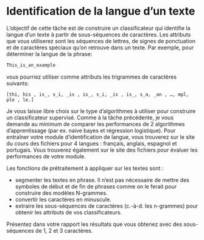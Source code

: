 # Identification de la langue d’un texte
L’objectif de cette tâche est de construire un classificateur qui identifie la langue d’un texte à
partir de sous-séquences de caractères. Les attributs que vous utiliserez sont les séquences de
lettres, de signes de ponctuation et de caractères spéciaux qu’on retrouve dans un texte. Par
exemple, pour déterminer la langue de la phrase:

``` python
This_is_an_example
```

vous pourriez utiliser comme attributs les trigrammes de caractères suivants:

```
[thi, his , is_, s_i, _is , is_, s_i, _is , is_, s_a, _an , …, mpl, ple , le.]
```

Je vous laisse libre choix sur le type d’algorithmes à utiliser pour construire un classificateur
supervisé. Comme à la tâche précédente, je vous demande au minimum de comparer les
performances de 2 algorithmes d’apprentissage (par ex. naive bayes et régression logistique).
Pour entraîner votre module d’identification de langue, vous trouverez sur le site du cours des
fichiers pour 4 langues : français, anglais, espagnol et portugais. Vous trouverez également sur le
site des fichiers pour évaluer les performances de votre module. 

Les fonctions de prétraitement à appliquer sur les textes sont :
- segmenter les textes en phrase. Il n’est pas nécessaire de mettre des symboles de début et
de fin de phrases comme on le ferait pour construire des modèles N-grammes.
- convertir les caractères en minuscule.
- extraire les sous-séquences de caractères (c.-à-d. les n-grammes) pour obtenir les attributs
de vos classificateurs.

Présentez dans votre rapport les résultats que vous obtenez avec des sous-séquences de 1, 2 et 3
caractères.